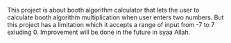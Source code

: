 This project is about booth algorithm calculator that lets the user to calculate booth algorithm multiplication
when user enters two numbers. But this project has a limitation which  it accepts
a range of input from -7 to 7 exluding 0.
Improvement will be done in the future in syaa Allah.
